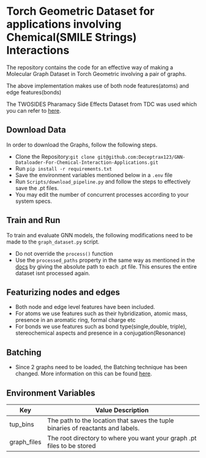 # Torch Geometric Dataset for applications involving Chemical(SMILE Strings) Interactions

The repository contains the code for an effective way of making a Molecular Graph Dataset in Torch Geometric involving a pair of graphs.

The above implementation makes use of both node features(atoms) and edge features(bonds)

The TWOSIDES Pharamacy Side Effects Dataset from TDC was used which you can refer to <a href="https://tdcommons.ai/multi_pred_tasks/ddi/">here</a>.

## Download Data
In order to download the Graphs, follow the following steps.

- Clone the Repository:```git clone git@github.com:Deceptrax123/GNN-Dataloader-For-Chemical-Interaction-Applications.git ```
- Run ```pip install -r requirements.txt```
- Save the environment variables mentioned below in a ```.env``` file 
- Run ```Scripts/download_pipeline.py``` and follow the steps to effectively save the .pt files.
- You may edit the number of concurrent processes according to your system specs.

## Train and Run
To train and evaluate GNN models, the following modifications need to be made to the ```graph_dataset.py``` script.

- Do not override the ```process()``` function
- Use the  ```processed_paths``` property in the same way as mentioned in the <a href="https://pytorch-geometric.readthedocs.io/en/latest/generated/torch_geometric.data.Dataset.html#torch_geometric.data.Dataset">docs</a> by giving the absolute path to each .pt file. This ensures the entire dataset isnt processed again.

## Featurizing nodes and edges

- Both node and edge level features have been included.
- For atoms we use features such as their hybridization, atomic mass, presence in an aromatic ring, formal charge etc
- For bonds we use features such as bond type(single,double, triple), stereochemical aspects and presence in a conjugation(Resonance)

## Batching

- Since 2 graphs need to be loaded, the Batching technique has been changed. More information on this can be found <a href="https://pytorch-geometric.readthedocs.io/en/latest/advanced/batching.html">here</a>.

## Environment Variables

|Key|Value Description|
|-----|-----|
|tup_bins|The path to the location that saves the tuple binaries of reactants and labels.|
|graph_files|The root directory to where you want your graph .pt files to be stored|
